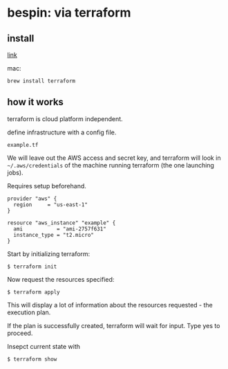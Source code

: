 # bespin: via terraform

## install

[link](https://www.terraform.io/downloads.html)

mac:

```
brew install terraform
```

## how it works

terraform is cloud platform independent.

define infrastructure with a config file.

`example.tf`

We will leave out the AWS access and secret key, 
and terraform will look in `~/.aws/credentials`
of the machine running terraform
(the one launching jobs).

Requires setup beforehand.

```
provider "aws" {
  region     = "us-east-1"
}

resource "aws_instance" "example" {
  ami           = "ami-2757f631"
  instance_type = "t2.micro"
}
```

Start by initializing terraform:

```
$ terraform init
```

Now request the resources specified:

```
$ terraform apply
```

This will display a lot of information
about the resources requested - the 
execution plan.

If the plan is successfully created,
terraform will wait for input.
Type yes to proceed.

Insepct current state with

```
$ terraform show
```

